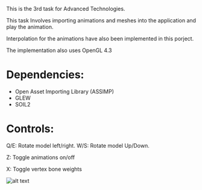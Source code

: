 This is the 3rd task for Advanced Technologies.

This task Involves importing animations and meshes into the application and play the animation.

Interpolation for the animations have also been implemented in this porject.

The implementation also uses OpenGL 4.3

# Dependencies:
- Open Asset Importing Library (ASSIMP)
- GLEW
- SOIL2

# Controls:

Q/E: Rotate model left/right.
W/S: Rotate model Up/Down.

Z: Toggle animations on/off

X: Toggle vertex bone weights

![alt text](https://github.com/matthew-cheung-dev/AdvancedTechnologiesProject3/blob/master/Resources/Screenshots/Screenshot.png?raw=true)